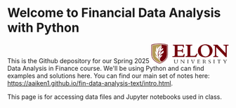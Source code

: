 # Welcome to Financial Data Analysis with Python


<img src="images/elon-signature.png" alt="Elon Logo" width="35%" align="right" border="0"><br>

This is the Github depository for our Spring 2025 Data Analysis in Finance course. We'll be using Python and can find examples and solutions here. You can find our main set of notes here: <https://aaiken1.github.io/fin-data-analysis-text/intro.html>.

This page is for accessing data files and Jupyter notebooks used in class.
